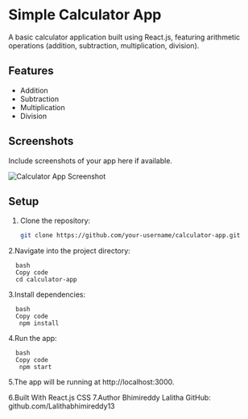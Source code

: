 # Simple Calculator App

A basic calculator application built using React.js, featuring arithmetic operations (addition, subtraction, multiplication, division).

## Features

- Addition
- Subtraction
- Multiplication
- Division

## Screenshots

Include screenshots of your app here if available.

![Calculator App Screenshot](/screenshots/calculator-screenshot.png)

## Setup

1. Clone the repository:

   ```bash
   git clone https://github.com/your-username/calculator-app.git
2.Navigate into the project directory:

      bash
      Copy code
      cd calculator-app
 3.Install dependencies:

      bash
      Copy code
       npm install
  4.Run the app:

      bash
      Copy code
       npm start
5.The app will be running at http://localhost:3000.

6.Built With
   React.js
    CSS
7.Author
   Bhimireddy Lalitha
   GitHub: github.com/Lalithabhimireddy13
